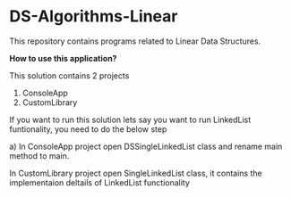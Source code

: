 # DS-Algorithms-Linear
This repository contains programs related to Linear Data Structures.

**How to use this application?**

This solution contains 2 projects
1) ConsoleApp
2) CustomLibrary

If you want to run this solution lets say you want to run LinkedList funtionality, you need to do the below step

a) In ConsoleApp project open DSSingleLinkedList class and rename main method to main.

 In CustomLibrary project open SingleLinkedList class, it contains the implementaion deltails of LinkedList functionality 
